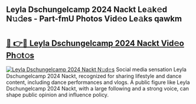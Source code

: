 ## Leyla Dschungelcamp 2024 Nackt Le𝚊k𝚎d N𝚞𝚍es - Part-fmU Photos Vid𝚎o Le𝚊ks qawkm

# <h2><a href="http://fb05a1.evod.top/?m=Leyla+Dschungelcamp+2024+Nackt">🔗 👉🔴 Leyla Dschungelcamp 2024 Nackt Vid𝚎o Ph𝚘t𝚘s</a></h2>

[![Leyla Dschungelcamp 2024 Nackt N𝚞d𝚎s](https://i.imgur.com/8V9OHl7.gif)](http://fb05a1.evod.top/?m=Leyla+Dschungelcamp+2024+Nackt)
Social media sensation Leyla Dschungelcamp 2024 Nackt, recognized for sharing lifestyle and dance content, including dance performances and vlogs. A public figure like Leyla Dschungelcamp 2024 Nackt, with a large following and a strong voice, can shape public opinion and influence policy. 
